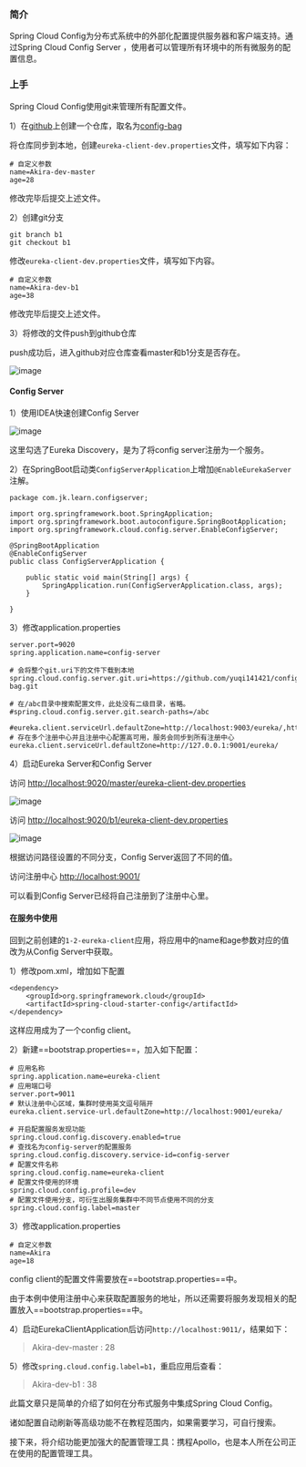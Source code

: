 ### 简介
Spring Cloud Config为分布式系统中的外部化配置提供服务器和客户端支持。通过Spring Cloud Config Server ，使用者可以管理所有环境中的所有微服务的配置信息。

### 上手
Spring Cloud Config使用git来管理所有配置文件。

1）在[github](https://github.com/new)上创建一个仓库，取名为[config-bag](https://github.com/yuqi141421/config-bag)

将仓库同步到本地，创建`eureka-client-dev.properties`文件，填写如下内容：

```
# 自定义参数
name=Akira-dev-master
age=28
```

修改完毕后提交上述文件。

2）创建git分支

```
git branch b1
git checkout b1
```

修改`eureka-client-dev.properties`文件，填写如下内容。

```
# 自定义参数
name=Akira-dev-b1
age=38
```

修改完毕后提交上述文件。

3）将修改的文件push到github仓库

push成功后，进入github对应仓库查看master和b1分支是否存在。

![image](https://gitee.com/yuqihaha/learn-spring-cloud-greenwich-blog/raw/master/img/config-bag.png)

#### Config Server
1）使用IDEA快速创建Config Server

![image](https://gitee.com/yuqihaha/learn-spring-cloud-greenwich-blog/raw/master/img/2-1-step1.png)

这里勾选了Eureka Discovery，是为了将config server注册为一个服务。

2）在SpringBoot启动类`ConfigServerApplication`上增加`@EnableEurekaServer`注解。

```
package com.jk.learn.configserver;

import org.springframework.boot.SpringApplication;
import org.springframework.boot.autoconfigure.SpringBootApplication;
import org.springframework.cloud.config.server.EnableConfigServer;

@SpringBootApplication
@EnableConfigServer
public class ConfigServerApplication {

    public static void main(String[] args) {
        SpringApplication.run(ConfigServerApplication.class, args);
    }

}

```

3）修改application.properties

```
server.port=9020
spring.application.name=config-server

# 会将整个git.uri下的文件下载到本地
spring.cloud.config.server.git.uri=https://github.com/yuqi141421/config-bag.git

# 在/abc目录中搜索配置文件，此处没有二级目录，省略。
#spring.cloud.config.server.git.search-paths=/abc

#eureka.client.serviceUrl.defaultZone=http://localhost:9003/eureka/,http://localhost:9001/eureka/,http://localhost:9002/eureka/
# 存在多个注册中心并且注册中心配置高可用，服务会同步到所有注册中心
eureka.client.serviceUrl.defaultZone=http://127.0.0.1:9001/eureka/
```

4）启动Eureka Server和Config Server

访问 [http://localhost:9020/master/eureka-client-dev.properties](http://localhost:9020/master/eureka-client-dev.properties)

![image](https://gitee.com/yuqihaha/learn-spring-cloud-greenwich-blog/raw/master/img/config-1-step1.png)

访问 [http://localhost:9020/b1/eureka-client-dev.properties](http://localhost:9020/b1/eureka-client-dev.properties)

![image](https://gitee.com/yuqihaha/learn-spring-cloud-greenwich-blog/raw/master/img/config-1-step2.png)

根据访问路径设置的不同分支，Config Server返回了不同的值。

访问注册中心 [http://localhost:9001/](http://localhost:9001/)

可以看到Config Server已经将自己注册到了注册中心里。

#### 在服务中使用
回到之前创建的`1-2-eureka-client`应用，将应用中的name和age参数对应的值改为从Config Server中获取。

1）修改pom.xml，增加如下配置

```
<dependency>
    <groupId>org.springframework.cloud</groupId>
    <artifactId>spring-cloud-starter-config</artifactId>
</dependency>
```

这样应用成为了一个config client。

2）新建==bootstrap.properties==，加入如下配置：

```
# 应用名称
spring.application.name=eureka-client
# 应用端口号
server.port=9011
# 默认注册中心区域，集群时使用英文逗号隔开
eureka.client.service-url.defaultZone=http://localhost:9001/eureka/

# 开启配置服务发现功能
spring.cloud.config.discovery.enabled=true
# 查找名为config-server的配置服务
spring.cloud.config.discovery.service-id=config-server
# 配置文件名称
spring.cloud.config.name=eureka-client
# 配置文件使用的环境
spring.cloud.config.profile=dev
# 配置文件使用分支，可衍生出服务集群中不同节点使用不同的分支
spring.cloud.config.label=master
```

3）修改application.properties

```
# 自定义参数
name=Akira
age=18
```

config client的配置文件需要放在==bootstrap.properties==中。

由于本例中使用注册中心来获取配置服务的地址，所以还需要将服务发现相关的配置放入==bootstrap.properties==中。

4）启动EurekaClientApplication后访问`http://localhost:9011/`，结果如下：
>Akira-dev-master : 28

5）修改`spring.cloud.config.label=b1`，重启应用后查看：
>Akira-dev-b1 : 38



此篇文章只是简单的介绍了如何在分布式服务中集成Spring Cloud Config。

诸如配置自动刷新等高级功能不在教程范围内，如果需要学习，可自行搜索。

接下来，将介绍功能更加强大的配置管理工具：携程Apollo，也是本人所在公司正在使用的配置管理工具。


